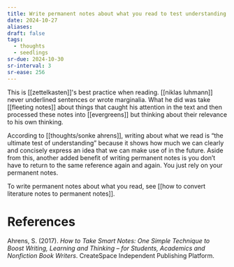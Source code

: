 ```yaml
---
title: Write permanent notes about what you read to test understanding
date: 2024-10-27
aliases: 
draft: false
tags:
  - thoughts
  - seedlings
sr-due: 2024-10-30
sr-interval: 3
sr-ease: 256
---
```

This is [[zettelkasten]]'s best practice when reading. [[niklas luhmann]] never underlined sentences or wrote marginalia. What he did was take [[fleeting notes]] about things that caught his attention in the text and then processed these notes into [[evergreens]] but thinking about their relevance to his own thinking.

According to [[thoughts/sonke ahrens]], writing about what we read is “the ultimate test of understanding” because it shows how much we can clearly and concisely express an idea that we can make use of in the future. Aside from this, another added benefit of writing permanent notes is you don’t have to return to the same reference again and again. You just rely on your permanent notes.

To write permanent notes about what you read, see [[how to convert literature notes to permanent notes]].

# References

Ahrens, S. (2017). *How to Take Smart Notes: One Simple Technique to Boost Writing, Learning and Thinking – for Students, Academics and Nonfiction Book Writers*. CreateSpace Independent Publishing Platform.


